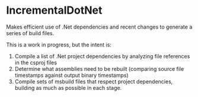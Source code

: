 # IncrementalDotNet
Makes efficient use of .Net dependencies and recent changes to generate a series of build files.

This is a work in progress, but the intent is:

1) Compile a list of .Net project dependencies by analyzing file references in the csproj files
2) Determine what assemblies need to be rebuilt (comparing source file timestamps against output binary timestamps)
3) Compile sets of msbuild files that respect project dependencies, building as much as possible in each stage.
